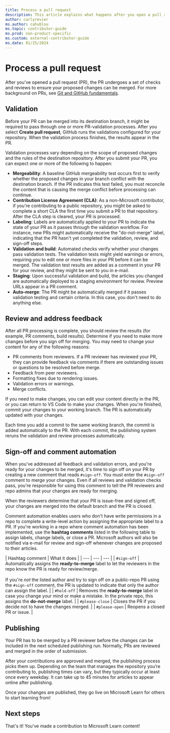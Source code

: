 ```yaml
---
title: Process a pull request
description: This article explains what happens after you open a pull request in GitHub for your contribution to Microsoft Learn.
author: carlyrevier
ms.author: cahublou
ms.topic: contributor-guide
ms.prod: non-product-specific
ms.custom: external-contributor-guide
ms.date: 01/25/2024
---
```


# Process a pull request

After you've opened a pull request (PR), the PR undergoes a set of checks and reviews to ensure your proposed changes can be merged. For more background on PRs, see [Git and GitHub fundamentals](git-github-fundamentals.md#pull-requests).

## Validation

Before your PR can be merged into its destination branch, it might be required to pass through one or more PR-validation processes. After you select **Create pull request**, GitHub runs the validations configured for your repository. When the validation process finishes, the results appear in the PR.

Validation processes vary depending on the scope of proposed changes and the rules of the destination repository. After you submit your PR, you can expect one or more of the following to happen:

- **Mergeability**: A baseline GitHub mergeability test occurs first to verify whether the proposed changes in your branch conflict with the destination branch. If the PR indicates this test failed, you must reconcile the content that is causing the merge conflict before processing can continue.
- **Contribution License Agreement (CLA)**: As a non-Microsoft contributor, if you're contributing to a public repository, you might be asked to complete a short CLA the first time you submit a PR to that repository. After the CLA step is cleared, your PR is processed.
- **Labeling**: Labels are automatically applied to your PR to indicate the state of your PR as it passes through the validation workflow. For instance, new PRs might automatically receive the "do-not-merge" label, indicating that the PR hasn't yet completed the validation, review, and sign-off steps.
- **Validation and build**: Automated checks verify whether your changes pass validation tests. The validation tests might yield warnings or errors, requiring you to edit one or more files in your PR before it can be merged. The validation test results are added as a comment in your PR for your review, and they might be sent to you in e-mail.
- **Staging**: Upon successful validation and build, the articles you changed are automatically deployed to a staging environment for review. Preview URLs appear in a PR comment.
- **Auto-merge**: The PR might be automatically merged if it passes validation testing and certain criteria. In this case, you don't need to do anything else.

## Review and address feedback

After all PR processing is complete, you should review the results (for example, PR comments, build results). Determine if you need to make more changes before you sign off for merging. You may need to change your content for any of the following reasons:

- PR comments from reviewers. If a PR reviewer has reviewed your PR, they can provide feedback via comments if there are outstanding issues or questions to be resolved before merge.
- Feedback from peer reviewers.
- Formatting fixes due to rendering issues.
- Validation errors or warnings.
- Merge conflicts.

If you need to make changes, you can edit your content directly in the PR, or you can return to VS Code to make your changes. When you're finished, commit your changes to your working branch. The PR is automatically updated with your changes.

Each time you add a commit to the same working branch, the commit is added automatically to the PR. With each commit, the publishing system reruns the validation and review processes automatically.

## Sign-off and comment automation

When you've addressed all feedback and validation errors, and you're ready for your changes to be merged, it's time to sign off on your PR by creating a new comment that reads `#sign-off`. You must enter the `#sign-off` comment to merge your changes. Even if all reviews and validation checks pass, you're responsible for using this comment to tell the PR reviewers and repo admins that your changes are ready for merging. 

When the reviewers determine that your PR is issue-free and signed off, your changes are merged into the default branch and the PR is closed.

Comment automation enables users who don't have write permissions in a repo to complete a write-level action by assigning the appropriate label to a PR. If you're working in a repo where comment automation has been implemented, use the **hashtag comments** listed in the following table to assign labels, change labels, or close a PR. Microsoft authors will also be notified via e-mail for review and sign-off whenever changes are proposed to their articles.

| Hashtag comment | What it does |
| --- | --- | --- |
| `#sign-off` | Automatically assigns the **ready-to-merge** label to let the reviewers in the repo know the PR is ready for review/merge. <br/><br/> If you're <em>not</em> the listed author and try to sign off on a public-repo PR using the <code>#sign-off</code> comment, the PR is updated to indicate that only the author can assign the label. |
| `#hold-off` | Removes the **ready-to-merge** label in case you change your mind or make a mistake. In the private repo, this assigns the **do-not-merge** label. |
| `#please-close` | Closes the PR if you decide not to have the changes merged. |
| `#please-open` | Reopens a closed PR or issue. |

## Publishing

Your PR has to be merged by a PR reviewer before the changes can be included in the next scheduled publishing run. Normally, PRs are reviewed and merged in the order of submission.

After your contributions are approved and merged, the publishing process picks them up. Depending on the team that manages the repository you’re contributing to, publishing times can vary, but they typically occur at least once every weekday. It can take up to 45 minutes for articles to appear online after publishing.

Once your changes are published, they go live on Microsoft Learn for others to start learning from!

## Next steps

That's it! You've made a contribution to Microsoft Learn content!
